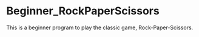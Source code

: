 # Beginner_RockPaperScissors
This is a beginner program to play the classic game, Rock-Paper-Scissors.
